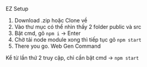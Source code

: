 EZ Setup
1. Download .zip hoặc Clone về
2. Vào thư mục có thể nhìn thấy 2 folder public và src
3. Bật cmd, gõ `npm i` -> Enter
4. Chờ tải node module xong thì tiếp tục gõ `npm start`
5. There you go. Web Gen Command

Kể từ lần thứ 2 truy cập, chỉ cần bật cmd -> `npm start`
